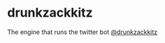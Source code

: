 drunkzackkitz
=============

The engine that runs the twitter bot [@drunkzackkitz](http://twitter.com/drunkzackkitz)
